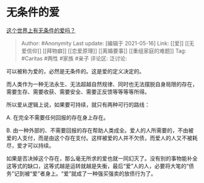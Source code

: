 # 无条件的爱
[这个世界上有无条件的爱吗？](https://www.zhihu.com/question/298841399/answer/516263613)

> Author: #Anonymity
> Last update: [编辑于 2021-05-16]
> Link: [[爱]] [[无爱信仰]] [[拜物癖]] [[恋爱原理]] [[离婚要事]] [[重组家庭的难题]]
> Tag: #Caritas #两性 #家族 #亲子
> 评论区:
> 泛讨论:

可以被称为爱的，必然是无条件的。这是爱的定义决定的。

而人类作为一种无法永生、无法超越自然规律、同时也无法摆脱自身局限的存在，需要生存、需要收获、需要安全、需要正反馈等等等等所得。

所以爱从逻辑上说，如果要可持续，就只有两种可行的路线：

A. 在完全不需要任何回报的存在身上存在。

B. 由一种外部的、不需要回报的存在帮助人类成全。爱人的人所需要的，不由被爱的人支付，而是由这个存在支付。这样被爱的人并不欠债，而爱人的人又不被耗尽，爱才可以持续。

如果是否决掉这个存在，那么毫无所求的爱也就一同幻灭了。没有别的事物能补全这等式的缺口，这等式越是运转就越是失衡，最后“爱”人的人，必要将大笔的“债务”记到被“爱”者身上。“爱”就成了一种强买强卖的放债行为了。
